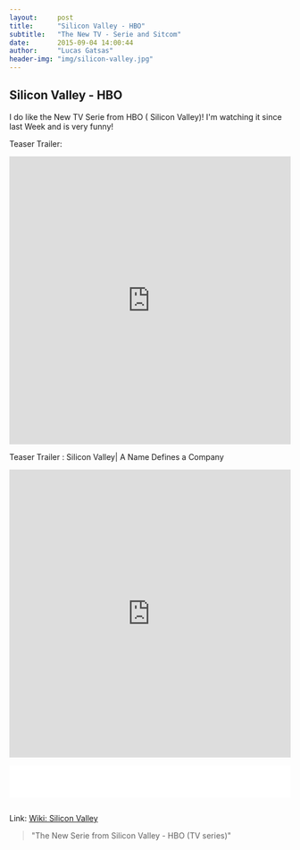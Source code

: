 ```yaml
---
layout:     post
title:      "Silicon Valley - HBO"
subtitle:   "The New TV - Serie and Sitcom"
date:       2015-09-04 14:00:44
author:     "Lucas Gatsas"
header-img: "img/silicon-valley.jpg"
---
```

<h2 class="section-heading"> Silicon Valley - HBO</h2>

I do like the New TV Serie from HBO ( Silicon Valley)! I'm watching it since last Week and is very funny! 

Teaser Trailer: 

<iframe width="100%" height="515" src="https://www.youtube.com/embed/69V__a49xtw" frameborder="0" allowfullscreen></iframe>

<br>



Teaser Trailer : Silicon Valley| A Name Defines a Company

<iframe width="100%" height="515" src="https://www.youtube.com/embed/bIqnuddt0s8" frameborder="0" allowfullscreen></iframe>

<div style="overflow:auto; height=200; width=100%;">
<pre style="color:black;background:white;"><pre>

</pre></pre></div>




Link: <a href="https://en.wikipedia.org/wiki/Silicon_Valley_(TV_series)" target="_blank"> Wiki: Silicon Valley</a> 



<blockquote>
"The New Serie from Silicon Valley - HBO (TV series)"
</blockquote>

